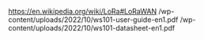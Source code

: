 https://en.wikipedia.org/wiki/LoRa#LoRaWAN
/wp-content/uploads/2022/10/ws101-user-guide-en1.pdf
/wp-content/uploads/2022/10/ws101-datasheet-en1.pdf
